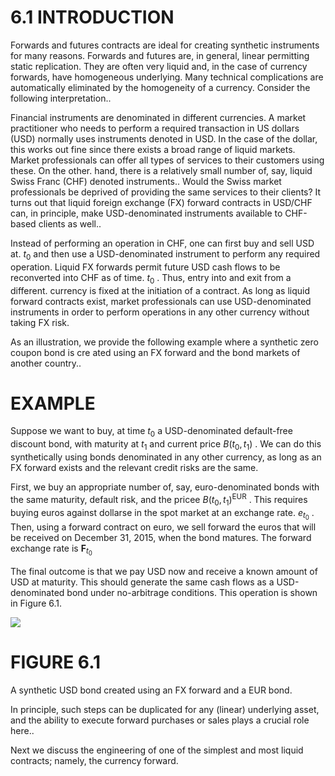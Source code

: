 # 6.1 INTRODUCTION  

Forwards and futures contracts are ideal for creating synthetic instruments for many reasons. Forwards and futures are, in general, linear permitting static replication. They are often very liquid and, in the case of currency forwards, have homogeneous underlying. Many technical complications are automatically eliminated by the homogeneity of a currency. Consider the following interpretation..  

Financial instruments are denominated in different currencies. A market practitioner who needs to perform a required transaction in US dollars (USD) normally uses instruments denoted in USD. In the case of the dollar, this works out fine since there exists a broad range of liquid markets. Market professionals can offer all types of services to their customers using these. On the other. hand, there is a relatively small number of, say, liquid Swiss Franc (CHF) denoted instruments.. Would the Swiss market professionals be deprived of providing the same services to their clients? It turns out that liquid foreign exchange (FX) forward contracts in USD/CHF can, in principle, make USD-denominated instruments available to CHF-based clients as well..  

Instead of performing an operation in CHF, one can first buy and sell USD at. $t_{0}$ and then use a USD-denominated instrument to perform any required operation. Liquid FX forwards permit future USD cash flows to be reconverted into CHF as of time. $t_{0}$ . Thus, entry into and exit from a different. currency is fixed at the initiation of a contract. As long as liquid forward contracts exist, market professionals can use USD-denominated instruments in order to perform operations in any other currency without taking FX risk.  

As an illustration, we provide the following example where a synthetic zero coupon bond is cre ated using an FX forward and the bond markets of another country..  

# EXAMPLE  

Suppose we want to buy, at time $t_{0}$ a USD-denominated default-free discount bond, with maturity at $t_{1}$ and current price $B(t_{0},t_{1})$ . We can do this synthetically using bonds denominated in any other currency, as long as an FX forward exists and the relevant credit risks are the same.  

First, we buy an appropriate number of, say, euro-denominated bonds with the same maturity, default risk, and the pricee $B(t_{0},t_{1})^{\mathrm{EUR}}$ . This requires buying euros against dollarse in the spot market at an exchange rate. $e_{t_{0}}$ . Then, using a forward contract on euro, we sell forward the euros that will be received on December 31, 2015, when the bond matures. The forward exchange rate is $\boldsymbol{F}_{t_{0}}$  

The final outcome is that we pay USD now and receive a known amount of USD at maturity. This should generate the same cash flows as a USD-denominated bond under no-arbitrage conditions. This operation is shown in Figure 6.1.  

![](611bd616d2c349d86ae23d3e92fc10fcccbeb4199c80feae1e544594997305b1.jpg)  

# FIGURE 6.1  

A synthetic USD bond created using an FX forward and a EUR bond.  

In principle, such steps can be duplicated for any (linear) underlying asset, and the ability to execute forward purchases or sales plays a crucial role here..  

Next we discuss the engineering of one of the simplest and most liquid contracts; namely, the currency forward.  
